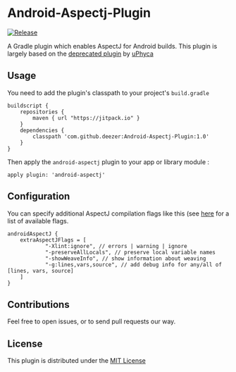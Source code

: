 # Android-Aspectj-Plugin

[![Release](https://jitpack.io/v/deezer/Android-Aspectj-Plugin.svg)](https://jitpack.io/#deezer/Android-Aspectj-Plugin)

A Gradle plugin which enables AspectJ for Android builds. This plugin is largely based on the [deprecated plugin]() by [uPhyca]()

## Usage 

You need to add the plugin's classpath to your project's `build.gradle`

    buildscript {
        repositories {
            maven { url "https://jitpack.io" }
        }
        dependencies {
            classpath 'com.github.deezer:Android-Aspectj-Plugin:1.0'
        }
    }
    
Then apply the `android-aspectj` plugin to your app or library module : 

    apply plugin: 'android-aspectj'
    
## Configuration

You can specify additional AspectJ compilation flags like this (see [here](http://www.eclipse.org/aspectj/doc/released/devguide/ajc-ref.html) for a list of available flags.

    androidAspectJ {
        extraAspectJFlags = [
                "-Xlint:ignore", // errors | warning | ignore
                "-preserveAllLocals", // preserve local variable names
                "-showWeaveInfo", // show information about weaving
                "-g:lines,vars,source", // add debug info for any/all of [lines, vars, source]
        ]
    }

## Contributions

Feel free to open issues, or to send pull requests our way. 
 
## License

This plugin is distributed under the [MIT License](https://opensource.org/licenses/MIT)

